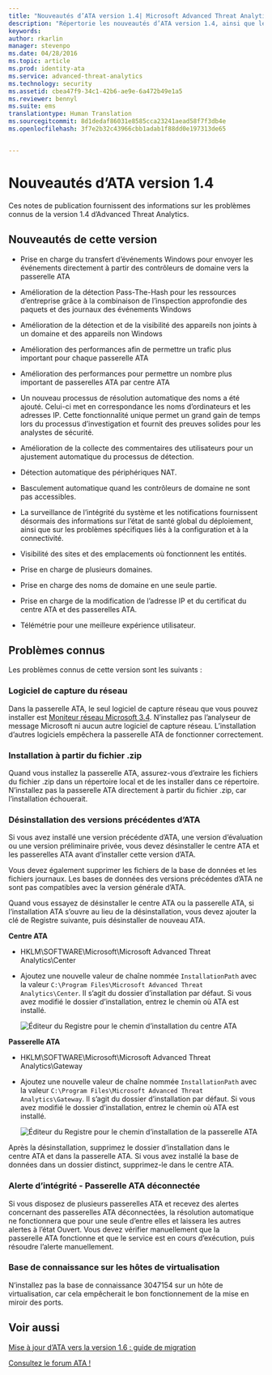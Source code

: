 ```yaml
---
title: "Nouveautés d’ATA version 1.4| Microsoft Advanced Threat Analytics"
description: "Répertorie les nouveautés d’ATA version 1.4, ainsi que les problèmes connus"
keywords: 
author: rkarlin
manager: stevenpo
ms.date: 04/28/2016
ms.topic: article
ms.prod: identity-ata
ms.service: advanced-threat-analytics
ms.technology: security
ms.assetid: cbea47f9-34c1-42b6-ae9e-6a472b49e1a5
ms.reviewer: bennyl
ms.suite: ems
translationtype: Human Translation
ms.sourcegitcommit: 8d1dedaf86031e8585cca23241aead58f7f3db4e
ms.openlocfilehash: 3f7e2b32c43966cbb1adab1f88dd0e197313de65


---
```


# Nouveautés d’ATA version 1.4
Ces notes de publication fournissent des informations sur les problèmes connus de la version 1.4 d’Advanced Threat Analytics.

## Nouveautés de cette version

-   Prise en charge du transfert d’événements Windows pour envoyer les événements directement à partir des contrôleurs de domaine vers la passerelle ATA

-   Amélioration de la détection Pass-The-Hash pour les ressources d’entreprise grâce à la combinaison de l’inspection approfondie des paquets et des journaux des événements Windows

-   Amélioration de la détection et de la visibilité des appareils non joints à un domaine et des appareils non Windows

-   Amélioration des performances afin de permettre un trafic plus important pour chaque passerelle ATA

-   Amélioration des performances pour permettre un nombre plus important de passerelles ATA par centre ATA

-   Un nouveau processus de résolution automatique des noms a été ajouté. Celui-ci met en correspondance les noms d’ordinateurs et les adresses IP. Cette fonctionnalité unique permet un grand gain de temps lors du processus d’investigation et fournit des preuves solides pour les analystes de sécurité.

-   Amélioration de la collecte des commentaires des utilisateurs pour un ajustement automatique du processus de détection.

-   Détection automatique des périphériques NAT.

-   Basculement automatique quand les contrôleurs de domaine ne sont pas accessibles.

-   La surveillance de l’intégrité du système et les notifications fournissent désormais des informations sur l’état de santé global du déploiement, ainsi que sur les problèmes spécifiques liés à la configuration et à la connectivité.

-   Visibilité des sites et des emplacements où fonctionnent les entités.

-   Prise en charge de plusieurs domaines.

-   Prise en charge des noms de domaine en une seule partie.

-   Prise en charge de la modification de l’adresse IP et du certificat du centre ATA et des passerelles ATA.

-   Télémétrie pour une meilleure expérience utilisateur.

## Problèmes connus
Les problèmes connus de cette version sont les suivants :

### Logiciel de capture du réseau
Dans la passerelle ATA, le seul logiciel de capture réseau que vous pouvez installer est [Moniteur réseau Microsoft 3.4](http://www.microsoft.com/download/details.aspx?id=4865). N’installez pas l’analyseur de message Microsoft ni aucun autre logiciel de capture réseau. L’installation d’autres logiciels empêchera la passerelle ATA de fonctionner correctement.

### Installation à partir du fichier .zip
Quand vous installez la passerelle ATA, assurez-vous d’extraire les fichiers du fichier .zip dans un répertoire local et de les installer dans ce répertoire. N’installez pas la passerelle ATA directement à partir du fichier .zip, car l’installation échouerait.

### Désinstallation des versions précédentes d’ATA
Si vous avez installé une version précédente d’ATA, une version d’évaluation ou une version préliminaire privée, vous devez désinstaller le centre ATA et les passerelles ATA avant d’installer cette version d’ATA.

Vous devez également supprimer les fichiers de la base de données et les fichiers journaux. Les bases de données des versions précédentes d’ATA ne sont pas compatibles avec la version générale d’ATA.

Quand vous essayez de désinstaller le centre ATA ou la passerelle ATA, si l’installation ATA s’ouvre au lieu de la désinstallation, vous devez ajouter la clé de Registre suivante, puis désinstaller de nouveau ATA.

**Centre ATA**

-   HKLM\SOFTWARE\Microsoft\Microsoft Advanced Threat Analytics\Center

-   Ajoutez une nouvelle valeur de chaîne nommée `InstallationPath` avec la valeur `C:\Program Files\Microsoft Advanced Threat Analytics\Center`. Il s’agit du dossier d’installation par défaut. Si vous avez modifié le dossier d’installation, entrez le chemin où ATA est installé.

    ![Éditeur du Registre pour le chemin d’installation du centre ATA](media/ATA-uninstall-center-bug.jpg)

**Passerelle ATA**

-   HKLM\SOFTWARE\Microsoft\Microsoft Advanced Threat Analytics\Gateway

-   Ajoutez une nouvelle valeur de chaîne nommée `InstallationPath` avec la valeur `C:\Program Files\Microsoft Advanced Threat Analytics\Gateway`. Il s’agit du dossier d’installation par défaut.  Si vous avez modifié le dossier d’installation, entrez le chemin où ATA est installé.

    ![Éditeur du Registre pour le chemin d’installation de la passerelle ATA](media/ATA-GW-uninstall-bug.jpg)

Après la désinstallation, supprimez le dossier d’installation dans le centre ATA et dans la passerelle ATA.  Si vous avez installé la base de données dans un dossier distinct, supprimez-le dans le centre ATA.

### Alerte d’intégrité - Passerelle ATA déconnectée
Si vous disposez de plusieurs passerelles ATA et recevez des alertes concernant des passerelles ATA déconnectées, la résolution automatique ne fonctionnera que pour une seule d’entre elles et laissera les autres alertes à l’état Ouvert. Vous devez vérifier manuellement que la passerelle ATA fonctionne et que le service est en cours d’exécution, puis résoudre l’alerte manuellement.

### Base de connaissance sur les hôtes de virtualisation
N’installez pas la base de connaissance 3047154 sur un hôte de virtualisation, car cela empêcherait le bon fonctionnement de la mise en miroir des ports.

## Voir aussi

[Mise à jour d’ATA vers la version 1.6 : guide de migration](ata-update-1.6-migration-guide.md)

[Consultez le forum ATA !](https://social.technet.microsoft.com/Forums/security/home?forum=mata)


<!--HONumber=Jun16_HO4-->


